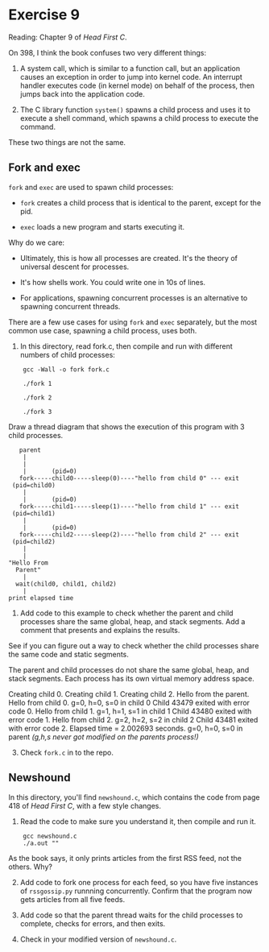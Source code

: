 # Exercise 9

Reading: Chapter 9 of *Head First C*.

On 398, I think the book confuses two very different things:

1) A system call, which is similar to a function call, but an
application causes an exception in order to jump into kernel code.  An
interrupt handler executes code (in kernel mode) on behalf of the
process, then jumps back into the application code.

2) The C library function `system()` spawns a child process and uses it
to execute a shell command, which spawns a child process to execute
the command.

These two things are not the same.

## Fork and exec

`fork` and `exec` are used to spawn child processes:

* `fork` creates a child process that is identical to the parent,
except for the pid.

* `exec` loads a new program and starts executing it.

Why do we care:

* Ultimately, this is how all processes are created.  It's the theory
of universal descent for processes.

* It's how shells work.  You could write one in 10s of lines.

* For applications, spawning concurrent processes is an alternative
to spawning concurrent threads.

There are a few use cases for using `fork` and `exec` separately, but the
most common use case, spawning a child process, uses both.

1) In this directory, read fork.c, then compile and run with different
numbers of child processes:

```
    gcc -Wall -o fork fork.c
    
    ./fork 1
    
    ./fork 2
    
    ./fork 3
```

Draw a thread diagram that shows the execution of this program with 3 child
processes.

       parent
        |
        |
        |       (pid=0)
       fork-----child0-----sleep(0)----"hello from child 0" --- exit
     (pid=child0) 
        |          
        |       (pid=0)
       fork-----child1-----sleep(1)----"hello from child 1" --- exit
     (pid=child1) 
        |
        |       (pid=0)
       fork-----child2-----sleep(2)----"hello from child 2" --- exit
     (pid=child2)   
        |
        |
    "Hello From
      Parent"
        |
      wait(child0, child1, child2)
        |
    print elapsed time


1) Add code to this example to check whether the parent
and child processes share the same global, heap, and stack segments.
Add a comment that presents and explains the results.

See if you can figure out a way to check whether the child
processes share the same code and static segments.

The parent and child processes do not share the same global, heap, and stack segments.
Each process has its own virtual memory address space.

Creating child 0.
Creating child 1.
Creating child 2.
Hello from the parent.
Hello from child 0.
g=0, h=0, s=0 in child 0
Child 43479 exited with error code 0.
Hello from child 1.
g=1, h=1, s=1 in child 1
Child 43480 exited with error code 1.
Hello from child 2.
g=2, h=2, s=2 in child 2
Child 43481 exited with error code 2.
Elapsed time = 2.002693 seconds.
g=0, h=0, s=0 in parent
*(g,h,s never got modified on the parents process!)*

3) Check `fork.c` in to the repo.


## Newshound

In this directory, you'll find `newshound.c`, which contains the code from
page 418 of *Head First C*, with a few style changes.

1) Read the code to make sure you understand it, then compile and run it.

```
    gcc newshound.c
    ./a.out ""
```

As the book says, it only prints articles from the first RSS feed, not the
others.  Why?



2) Add code to fork one process for each feed, so you have five instances
of `rssgossip.py` runnning concurrently.  Confirm that the program now gets
articles from all five feeds.

3) Add code so that the parent thread waits for the child processes to complete,
checks for errors, and then exits.

4) Check in your modified version of `newshound.c`.
